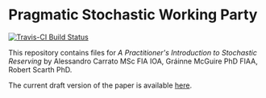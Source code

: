 # Pragmatic Stochastic Working Party

[![Travis-CI Build Status](https://travis-ci.org/mages/PSRWP.svg?branch=master)](https://travis-ci.org/mages/PSRWP) 

This repository contains files for *A Practitioner's Introduction to Stochastic Reserving* by Alessandro Carrato MSc FIA IOA, Gráinne McGuire PhD FIAA, Robert Scarth PhD.

The current draft version of the paper is available [here](http://mages.github.io/PSRWP/).
